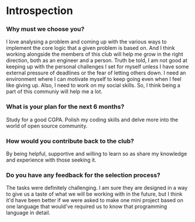 # Introspection

### Why must we choose you?

I love analysing a problem and coming up with the various ways to implement the core logic that a given problem is based on. And I think 
working alongside the members of this club will help me grow in the right direction, both as an engineer and a person. Truth be told, I am 
not good at keeping up with the personal challenges I set for myself unless I have some external pressure of deadlines or the fear of letting 
others down. I need an environment where I can motivate myself to keep going even when I feel like giving up. Also, I need to work on my
social skills. So, I think being a part of this communiy will help me a lot.

### What is your plan for the next 6 months?

Study for a good CGPA. Polish my coding skills and delve more into the world of open source community.  

### How would you contribute back to the club?

By being helpful, supportive and willing to learn so as share my knowledge and experience with those seeking it.

### Do you have any feedback for the selection process?

The tasks were definitely challenging. I am sure they are designed in a way to give us a taste of what we will be working with in the future,
but I think it'd have been better if we were asked to make one mini project based on one language that would've required us to 
know that programming language in detail.
